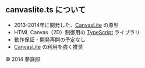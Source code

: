 ## canvaslite.ts について
* 2013-2014年に開発した、[CanvasLite](https://github.com/mubirou/CanvasLite/blob/master/README.md) の原型
* HTML Canvas（2D）制御用の [TypeScript](https://github.com/mubirou/HelloWorld/blob/master/languages/TypeScript/TypeScript_reference.md) ライブラリ
* 動作保証・開発再開の予定なし
* [CanvasLite](https://github.com/mubirou/CanvasLite/blob/master/README.md) の利用を強く推奨

© 2014 夢寐郎
